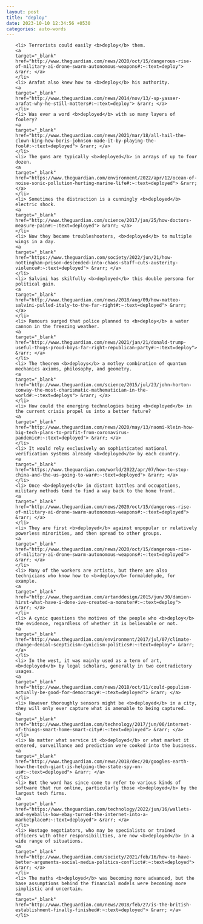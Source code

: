 ```yaml
---
layout: post
title: "deploy"
date: 2023-10-10 12:34:56 +0530
categories: auto-words
---
```

<ol>

    <li> Terrorists could easily <b>deploy</b> them.
    <a 
    target="_blank" 
    href="http://www.theguardian.com/news/2020/oct/15/dangerous-rise-of-military-ai-drone-swarm-autonomous-weapons#:~:text=deploy"> &rarr; </a>
    </li>
    <li> Arafat also knew how to <b>deploy</b> his authority.
    <a 
    target="_blank" 
    href="http://www.theguardian.com/news/2014/nov/13/-sp-yasser-arafat-why-he-still-matters#:~:text=deploy"> &rarr; </a>
    </li>
    <li> Was ever a word <b>deployed</b> with so many layers of foolery?
    <a 
    target="_blank" 
    href="http://www.theguardian.com/news/2021/mar/18/all-hail-the-clown-king-how-boris-johnson-made-it-by-playing-the-fool#:~:text=deployed"> &rarr; </a>
    </li>
    <li> The guns are typically <b>deployed</b> in arrays of up to four dozen.
    <a 
    target="_blank" 
    href="https://www.theguardian.com/environment/2022/apr/12/ocean-of-noise-sonic-pollution-hurting-marine-life#:~:text=deployed"> &rarr; </a>
    </li>
    <li> Sometimes the distraction is a cunningly <b>deployed</b> electric shock.
    <a 
    target="_blank" 
    href="http://www.theguardian.com/science/2017/jan/25/how-doctors-measure-pain#:~:text=deployed"> &rarr; </a>
    </li>
    <li> Now they became troubleshooters, <b>deployed</b> to multiple wings in a day.
    <a 
    target="_blank" 
    href="https://www.theguardian.com/society/2022/jun/21/how-nottingham-prison-descended-into-chaos-staff-cuts-austerity-violence#:~:text=deployed"> &rarr; </a>
    </li>
    <li> Salvini has skilfully <b>deployed</b> this double persona for political gain.
    <a 
    target="_blank" 
    href="http://www.theguardian.com/news/2018/aug/09/how-matteo-salvini-pulled-italy-to-the-far-right#:~:text=deployed"> &rarr; </a>
    </li>
    <li> Rumours surged that police planned to <b>deploy</b> a water cannon in the freezing weather.
    <a 
    target="_blank" 
    href="http://www.theguardian.com/news/2021/jan/21/donald-trump-useful-thugs-proud-boys-far-right-republican-party#:~:text=deploy"> &rarr; </a>
    </li>
    <li> The theorem <b>deploys</b> a motley combination of quantum mechanics axioms, philosophy, and geometry.
    <a 
    target="_blank" 
    href="http://www.theguardian.com/science/2015/jul/23/john-horton-conway-the-most-charismatic-mathematician-in-the-world#:~:text=deploys"> &rarr; </a>
    </li>
    <li> How could the emerging technologies being <b>deployed</b> in the current crisis propel us into a better future?
    <a 
    target="_blank" 
    href="http://www.theguardian.com/news/2020/may/13/naomi-klein-how-big-tech-plans-to-profit-from-coronavirus-pandemic#:~:text=deployed"> &rarr; </a>
    </li>
    <li> It would rely exclusively on sophisticated national verification systems already <b>deployed</b> by each country.
    <a 
    target="_blank" 
    href="https://www.theguardian.com/world/2022/apr/07/how-to-stop-china-and-the-us-going-to-war#:~:text=deployed"> &rarr; </a>
    </li>
    <li> Once <b>deployed</b> in distant battles and occupations, military methods tend to find a way back to the home front.
    <a 
    target="_blank" 
    href="http://www.theguardian.com/news/2020/oct/15/dangerous-rise-of-military-ai-drone-swarm-autonomous-weapons#:~:text=deployed"> &rarr; </a>
    </li>
    <li> They are first <b>deployed</b> against unpopular or relatively powerless minorities, and then spread to other groups.
    <a 
    target="_blank" 
    href="http://www.theguardian.com/news/2020/oct/15/dangerous-rise-of-military-ai-drone-swarm-autonomous-weapons#:~:text=deployed"> &rarr; </a>
    </li>
    <li> Many of the workers are artists, but there are also technicians who know how to <b>deploy</b> formaldehyde, for example.
    <a 
    target="_blank" 
    href="http://www.theguardian.com/artanddesign/2015/jun/30/damien-hirst-what-have-i-done-ive-created-a-monster#:~:text=deploy"> &rarr; </a>
    </li>
    <li> A cynic questions the motives of the people who <b>deploy</b> the evidence, regardless of whether it is believable or not.
    <a 
    target="_blank" 
    href="http://www.theguardian.com/environment/2017/jul/07/climate-change-denial-scepticism-cynicism-politics#:~:text=deploy"> &rarr; </a>
    </li>
    <li> In the west, it was mainly used as a term of art, <b>deployed</b> by legal scholars, generally in two contradictory usages.
    <a 
    target="_blank" 
    href="http://www.theguardian.com/news/2018/oct/11/could-populism-actually-be-good-for-democracy#:~:text=deployed"> &rarr; </a>
    </li>
    <li> However thoroughly sensors might be <b>deployed</b> in a city, they will only ever capture what is amenable to being captured.
    <a 
    target="_blank" 
    href="http://www.theguardian.com/technology/2017/jun/06/internet-of-things-smart-home-smart-city#:~:text=deployed"> &rarr; </a>
    </li>
    <li> No matter what service it <b>deployed</b> or what market it entered, surveillance and prediction were cooked into the business.
    <a 
    target="_blank" 
    href="http://www.theguardian.com/news/2018/dec/20/googles-earth-how-the-tech-giant-is-helping-the-state-spy-on-us#:~:text=deployed"> &rarr; </a>
    </li>
    <li> But the word has since come to refer to various kinds of software that run online, particularly those <b>deployed</b> by the largest tech firms.
    <a 
    target="_blank" 
    href="https://www.theguardian.com/technology/2022/jun/16/wallets-and-eyeballs-how-ebay-turned-the-internet-into-a-marketplace#:~:text=deployed"> &rarr; </a>
    </li>
    <li> Hostage negotiators, who may be specialists or trained officers with other responsibilities, are now <b>deployed</b> in a wide range of situations.
    <a 
    target="_blank" 
    href="http://www.theguardian.com/society/2021/feb/16/how-to-have-better-arguments-social-media-politics-conflict#:~:text=deployed"> &rarr; </a>
    </li>
    <li> The maths <b>deployed</b> was becoming more advanced, but the base assumptions behind the financial models were becoming more simplistic and uncertain.
    <a 
    target="_blank" 
    href="http://www.theguardian.com/news/2018/feb/27/is-the-british-establishment-finally-finished#:~:text=deployed"> &rarr; </a>
    </li>